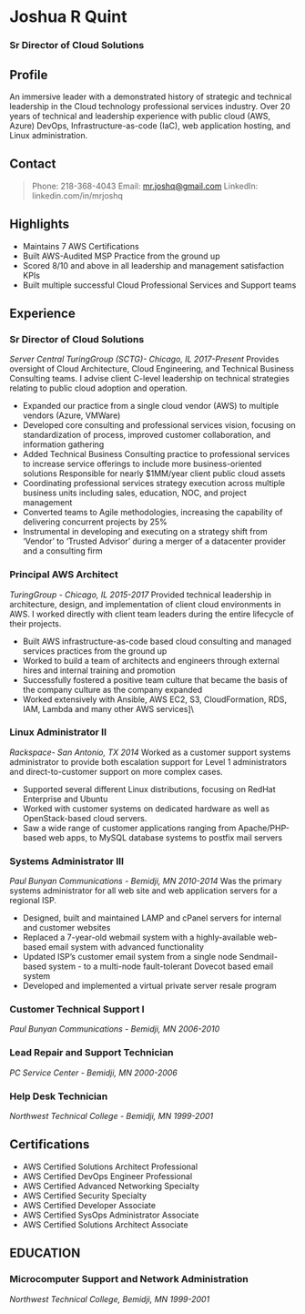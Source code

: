 # Joshua R Quint
### Sr Director of Cloud Solutions

## Profile
An immersive leader with a demonstrated history of strategic and technical leadership in the Cloud technology professional services industry.  Over 20 years of technical and leadership experience with public cloud (AWS, Azure) DevOps, Infrastructure-as-code (IaC), web application hosting, and Linux administration.

## Contact
> Phone:  218-368-4043
> Email: mr.joshq@gmail.com
> LinkedIn: linkedin.com/in/mrjoshq

## Highlights
-  Maintains 7 AWS Certifications
-  Built AWS-Audited MSP Practice from the ground up
-  Scored 8/10 and above in all leadership and management satisfaction KPIs
-  Built multiple successful Cloud Professional Services and Support teams

## Experience

### Sr Director of Cloud Solutions
*Server Central TuringGroup (SCTG)- Chicago, IL 2017-Present*
Provides oversight of Cloud Architecture, Cloud Engineering, and Technical Business Consulting teams.  I advise client C-level leadership on technical strategies relating to public cloud adoption and operation.
- Expanded our practice from a single cloud vendor (AWS) to multiple vendors (Azure, VMWare)
- Developed core consulting and professional services vision, focusing on standardization of process, improved customer collaboration, and information gathering
- Added Technical Business Consulting practice to professional services to increase service offerings to include more business-oriented solutions
Responsible for nearly $1MM/year client public cloud assets
- Coordinating professional services strategy execution across multiple business units including sales, education, NOC, and project management
- Converted teams to Agile methodologies, increasing the capability of delivering concurrent projects by 25%
- Instrumental in developing and executing on a strategy shift from ‘Vendor’ to ‘Trusted Advisor’ during a merger of a datacenter provider and a consulting firm

### Principal AWS Architect
*TuringGroup - Chicago, IL 2015-2017*
Provided technical leadership in architecture, design, and implementation of client cloud environments in AWS.  I worked directly with client team leaders during the entire lifecycle of their projects.
- Built AWS infrastructure-as-code based cloud consulting and managed services practices from the ground up
- Worked to build a team of architects and engineers through external hires and internal training and promotion
- Successfully fostered a positive team culture that became the basis of the company culture as the company expanded
- Worked extensively with Ansible, AWS EC2, S3, CloudFormation, RDS, IAM, Lambda and many other AWS services]\

### Linux Administrator II
*Rackspace- San Antonio, TX 2014*
Worked as a customer support systems administrator to provide both escalation support for Level 1 administrators and direct-to-customer support on more complex cases.
- Supported several different Linux distributions, focusing on RedHat Enterprise and Ubuntu
- Worked with customer systems on dedicated hardware as well as OpenStack-based cloud servers.
- Saw a wide range of customer applications ranging from Apache/PHP-based web apps, to MySQL database systems to postfix mail servers

### Systems Administrator III
*Paul Bunyan Communications - Bemidji, MN 2010-2014*
Was the primary systems administrator for all web site and web application servers for a regional ISP.  
- Designed, built and maintained LAMP and cPanel servers for internal and customer websites
- Replaced a 7-year-old webmail system with a highly-available web-based email system with advanced functionality
- Updated ISP’s customer email system from a single node Sendmail-based system - to a multi-node fault-tolerant Dovecot based email system
- Developed and implemented a virtual private server resale program

### Customer Technical Support I
*Paul Bunyan Communications - Bemidji, MN 2006-2010*

### Lead Repair and Support Technician
*PC Service Center - Bemidji, MN 2000-2006*

### Help Desk Technician
*Northwest Technical College - Bemidji, MN 1999-2001*

## Certifications
- AWS Certified Solutions Architect Professional
- AWS Certified DevOps Engineer Professional
- AWS Certified Advanced Networking Specialty
- AWS Certified Security Specialty
- AWS Certified Developer Associate
- AWS Certified SysOps Administrator Associate
- AWS Certified Solutions Architect Associate

## EDUCATION
### Microcomputer Support and Network Administration
*Northwest Technical College, Bemidji, MN 1999-2001*
